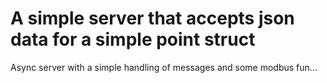 # A simple server that accepts json data for a simple point struct

Async server with a simple handling of messages and some modbus fun...